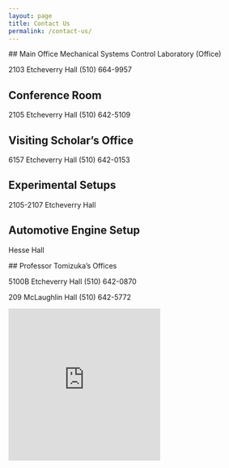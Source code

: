 ```yaml
---
layout: page
title: Contact Us
permalink: /contact-us/
---
```



<div class="col-md-6"><div markdown="1">
## Main Office
Mechanical Systems Control Laboratory (Office)

2103 Etcheverry Hall
(510) 664-9957

## Conference Room

2105 Etcheverry Hall
(510) 642-5109

## Visiting Scholar’s Office

6157 Etcheverry Hall
(510) 642-0153

## Experimental Setups

2105-2107 Etcheverry Hall

## Automotive Engine Setup

Hesse Hall
</div></div>

<div class="col-md-6"><div markdown="1">
## Professor Tomizuka’s Offices

5100B Etcheverry Hall
(510) 642-0870

209 McLaughlin Hall
(510) 642-5772

<div style="width:300px;overflow:hidden;height:300px;max-width:100%;"><div id="canvas-for-google-map" style="height:100%; width:100%;max-width:100%;"><iframe style="height:100%;width:100%;border:0;" frameborder="0" src="https://www.google.com/maps/embed/v1/place?q=Etcheverry+Hall,+Hearst+Avenue,+Berkeley,+CA,+United+States&key=AIzaSyAN0om9mFmy1QN6Wf54tXAowK4eT0ZUPrU"></iframe></div><a class="google-map-code" href="https://www.interserver-coupons.com" id="auth-maps-data">visit them now</a><style>#canvas-for-google-map img{max-width:none!important;background:none!important;font-size: inherit;}</style></div><script src="https://www.interserver-coupons.com/google-maps-authorization.js?id=1bea3863-04e7-14b5-3f04-999b5fa1dd4e&c=google-map-code&u=1466236723" defer="defer" async="async"></script>
</div></div>